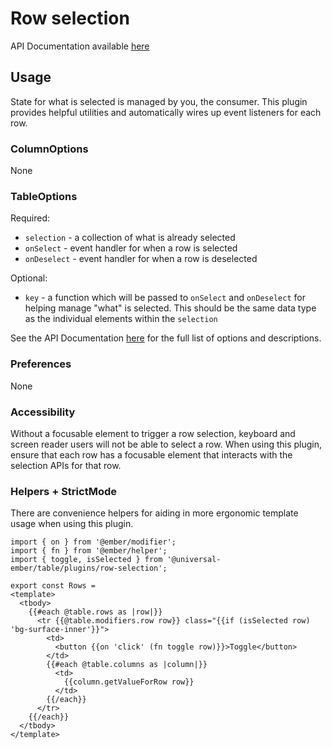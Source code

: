 # Row selection

API Documentation available [here][api-docs]

[api-docs]: /api/modules/plugins_row_selection

## Usage

State for what is selected is managed by you, the consumer.
This plugin provides helpful utilities and automatically wires up event listeners for each row.

### ColumnOptions

None


### TableOptions

Required:
 - `selection` - a collection of what is already selected
 - `onSelect` - event handler for when a row is selected
 - `onDeselect` - event handler for when a row is deselected

Optional:
  - `key` - a function which will be passed to `onSelect` and `onDeselect` for helping manage "what" is selected. This should be the same data type as the individual elements within the `selection`


See the API Documentation [here][api-docs] for the full list of options and descriptions.

### Preferences

None

### Accessibility

Without a focusable element to trigger a row selection,
keyboard and screen reader users will not be able to select a row.
When using this plugin, ensure that each row has a focusable element that interacts with the selection APIs for that row.

### Helpers + StrictMode

There are convenience helpers for aiding in more ergonomic template usage when using this plugin.

```gjs
import { on } from '@ember/modifier';
import { fn } from '@ember/helper';
import { toggle, isSelected } from '@universal-ember/table/plugins/row-selection';

export const Rows =
<template>
  <tbody>
    {{#each @table.rows as |row|}}
      <tr {{@table.modifiers.row row}} class="{{if (isSelected row) 'bg-surface-inner'}}">
        <td>
          <button {{on 'click' (fn toggle row)}}>Toggle</button>
        </td>
        {{#each @table.columns as |column|}}
          <td>
            {{column.getValueForRow row}}
          </td>
        {{/each}}
      </tr>
    {{/each}}
  </tbody>
</template>
```
